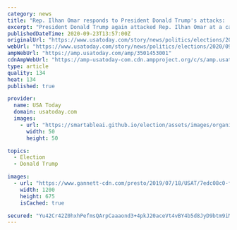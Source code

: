```yaml
---
category: news
title: "Rep. Ilhan Omar responds to President Donald Trump's attacks: 'This is my country'"
excerpt: "President Donald Trump again attacked Rep. Ilhan Omar at a campaign stop Tuesday, when he referenced her birth country of Somalia, drawing a rebuke from the Minnesota Democrat. At a campaign rally near Pittsburgh,"
publishedDateTime: 2020-09-23T13:57:00Z
originalUrl: "https://www.usatoday.com/story/news/politics/elections/2020/09/23/ilhan-omar-responds-president-trumps-attacks-this-my-country/3501453001/"
webUrl: "https://www.usatoday.com/story/news/politics/elections/2020/09/23/ilhan-omar-responds-president-trumps-attacks-this-my-country/3501453001/"
ampWebUrl: "https://amp.usatoday.com/amp/3501453001"
cdnAmpWebUrl: "https://amp-usatoday-com.cdn.ampproject.org/c/s/amp.usatoday.com/amp/3501453001"
type: article
quality: 134
heat: 134
published: true

provider:
  name: USA Today
  domain: usatoday.com
  images:
    - url: "https://smartableai.github.io/election/assets/images/organizations/usatoday.com-50x50.jpg"
      width: 50
      height: 50

topics:
  - Election
  - Donald Trump

images:
  - url: "https://www.gannett-cdn.com/presto/2019/07/18/USAT/7edc08c0-f71e-4775-b4d5-ff01613d72fe-VPC_TRUMP_SEND_HER_BACK_CHANTS_DESK_THUMB.00_00_05_21.Still001.jpg?auto=webp&crop=1919,1080,x0,y0&format=pjpg&width=1200"
    width: 1200
    height: 675
    isCached: true

secured: "Yu42Cr42Z0hxhPefmsQArpCaaaond3+4pkJ20aceVt4vBY4b5d8JyD9btm9iMDhkpXWGmjsFoOz5w6S29cvtFAobJANAVCaHiewoYqBSaAYa70CHtShx6X4jj7EyEA1r/WNn8WBwVwNTRZ8rUcRqTAaXzrg3BB1GmJmsz7+fIJtm4OkwPhrI1hlO2rh2Xu/7kTmvyilE8e12IfiHbHGXgQfk0REI4LerRtROj/x7JW69FGwjbUytUJsBjZ6Cyu0VYKH6LhxmEEC0UHB0Q0BL/SC9CXdknIg7X9BH08OonevC9H7A9rY4UMOrVxxDDjPuGPOiBoCMPHhuf3Hk9qtuX/C7zZXMSPfRvhxX1lSfiQ0=;HDniXioxGqOQHguU8DVxVw=="
---
```


